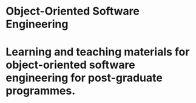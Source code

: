 # Object-Oriented Software Engineering 

# Learning and teaching materials for object-oriented software engineering for post-graduate programmes.
